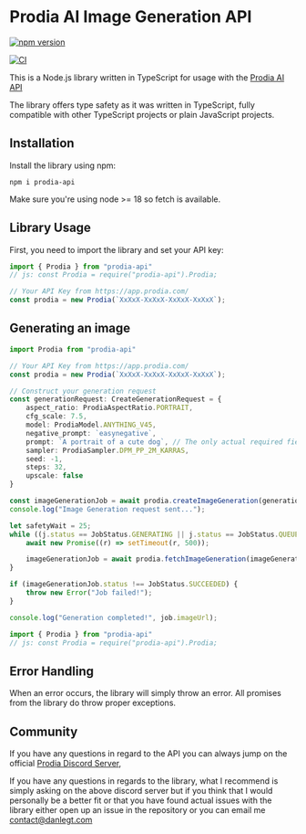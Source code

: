 # Prodia AI Image Generation API
[![npm version](https://badge.fury.io/js/prodia-api.svg)](https://badge.fury.io/js/prodia-api)

[![CI](https://github.com/JustKato/prodia-ts-api/actions/workflows/main.yml/badge.svg)](https://github.com/JustKato/prodia-ts-api/actions/workflows/main.yml)

This is a Node.js library written in TypeScript for usage with the [Prodia AI API](https://docs.prodia.com/reference/getting-started)

The library offers type safety as it was written in TypeScript, fully compatible with other TypeScript projects or plain JavaScript projects.

## Installation

Install the library using npm:

```
npm i prodia-api
```

Make sure you're using node >= 18 so fetch is available.

## Library Usage

First, you need to import the library and set your API key:

```ts
import { Prodia } from "prodia-api"
// js: const Prodia = require("prodia-api").Prodia;

// Your API Key from https://app.prodia.com/
const prodia = new Prodia(`XxXxX-XxXxX-XxXxX-XxXxX`);
```

## Generating an image
```ts
import Prodia from "prodia-api"

// Your API Key from https://app.prodia.com/
const prodia = new Prodia(`XxXxX-XxXxX-XxXxX-XxXxX`);

// Construct your generation request
const generationRequest: CreateGenerationRequest = {
    aspect_ratio: ProdiaAspectRatio.PORTRAIT,
    cfg_scale: 7.5,
    model: ProdiaModel.ANYTHING_V45,
    negative_prompt: `easynegative`,
    prompt: `A portrait of a cute dog`, // The only actual required field, feel free to only send this.
    sampler: ProdiaSampler.DPM_PP_2M_KARRAS,
    seed: -1,
    steps: 32,
    upscale: false
}

const imageGenerationJob = await prodia.createImageGeneration(generationRequest);
console.log("Image Generation request sent...");

let safetyWait = 25;
while ((j.status == JobStatus.GENERATING || j.status == JobStatus.QUEUED) && --safetyWait > 0 ) {
    await new Promise((r) => setTimeout(r, 500));

    imageGenerationJob = await prodia.fetchImageGeneration(imageGenerationJob.job);
}

if (imageGenerationJob.status !== JobStatus.SUCCEEDED) {
    throw new Error("Job failed!");
}

console.log("Generation completed!", job.imageUrl);

```


```ts
import { Prodia } from "prodia-api"
// js: const Prodia = require("prodia-api").Prodia;

```

## Error Handling
When an error occurs, the library will simply throw an error. All promises from the library do throw proper exceptions.

## Community

If you have any questions in regard to the API you can always jump on the official [Prodia Discord Server](https://discord.gg/CaYpfEGrWC), 

If you have any questions in regards to the library, what I recommend is simply asking on the above discord server but if you think that I would personally be a better fit or that you have found actual issues with the library either open up an issue in the repository or you can email me [contact@danlegt.com](mailto:contact@danlegt.com)